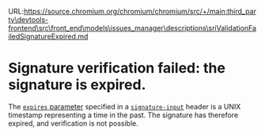 URL:https://source.chromium.org/chromium/chromium/src/+/main:third_party\devtools-frontend\src\front_end\models\issues_manager\descriptions\sriValidationFailedSignatureExpired.md
# Signature verification failed: the signature is expired.

The [`expires` parameter](signatureParameters) specified in a
[`signature-input`](signatureInputHeader) header is a UNIX timestamp
representing a time in the past. The signature has therefore expired, and
verification is not possible.
